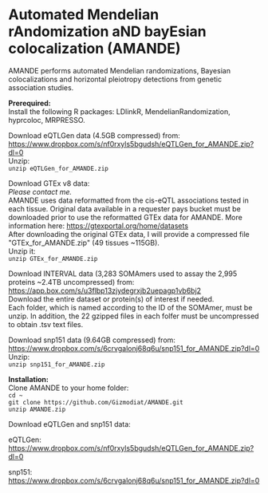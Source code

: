 # Automated Mendelian rAndomization aND bayEsian colocalization (AMANDE)
AMANDE performs automated Mendelian randomizations, Bayesian colocalizations and horizontal pleiotropy detections from genetic association studies.

**Prerequired:**  
Install the following R packages: LDlinkR, MendelianRandomization, hyprcoloc, MRPRESSO.

Download eQTLGen data (4.5GB compressed) from:  
https://www.dropbox.com/s/nf0rxyls5bgudsh/eQTLGen_for_AMANDE.zip?dl=0  
Unzip:  
`unzip eQTLGen_for_AMANDE.zip`  

Download GTEx v8 data:  
_Please contact me._  
AMANDE uses data reformatted from the cis-eQTL associations tested in each tissue. Original data available in a requester pays bucket must be downloaded prior to use the reformatted GTEx data for AMANDE. More information here: https://gtexportal.org/home/datasets  
After downloading the original GTEx data, I will provide a compressed file "GTEx_for_AMANDE.zip" (49 tissues ~115GB).  
Unzip it:  
`unzip GTEx_for_AMANDE.zip`

Download INTERVAL data (3,283 SOMAmers used to assay the 2,995 proteins ~2.4TB uncompressed) from:  
https://app.box.com/s/u3flbp13zjydegrxjb2uepagp1vb6bj2  
Download the entire dataset or protein(s) of interest if needed.  
Each folder, which is named according to the ID of the SOMAmer, must be unzip. In addition, the 22 gzipped files in each folfer must be uncompressed to obtain .tsv text files.

Download snp151 data (9.64GB compressed) from:  
https://www.dropbox.com/s/6crvgalonj68q6u/snp151_for_AMANDE.zip?dl=0  
Unzip:  
`unzip snp151_for_AMANDE.zip`  





**Installation:**  
Clone AMANDE to your home folder:  
`cd ~`  
`git clone https://github.com/Gizmodiat/AMANDE.git`  
`unzip AMANDE.zip`



Download eQTLGen and snp151 data:

eQTLGen: https://www.dropbox.com/s/nf0rxyls5bgudsh/eQTLGen_for_AMANDE.zip?dl=0

snp151: https://www.dropbox.com/s/6crvgalonj68q6u/snp151_for_AMANDE.zip?dl=0
